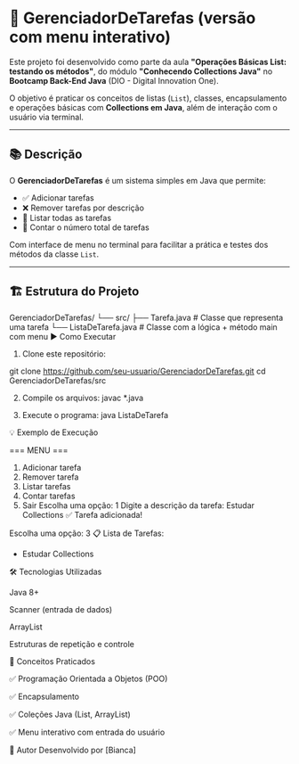 # 📝 GerenciadorDeTarefas (versão com menu interativo)

Este projeto foi desenvolvido como parte da aula **"Operações Básicas List: testando os métodos"**, do módulo **"Conhecendo Collections Java"** no **Bootcamp Back-End Java** (DIO - Digital Innovation One).

O objetivo é praticar os conceitos de listas (`List`), classes, encapsulamento e operações básicas com **Collections em Java**, além de interação com o usuário via terminal.

---

## 📚 Descrição

O **GerenciadorDeTarefas** é um sistema simples em Java que permite:

- ✅ Adicionar tarefas
- ❌ Remover tarefas por descrição
- 📄 Listar todas as tarefas
- 🔢 Contar o número total de tarefas

Com interface de menu no terminal para facilitar a prática e testes dos métodos da classe `List`.

---

## 🏗️ Estrutura do Projeto

GerenciadorDeTarefas/
└── src/
    ├── Tarefa.java            # Classe que representa uma tarefa
    └── ListaDeTarefa.java     # Classe com a lógica + método main com menu
▶️ Como Executar
1. Clone este repositório:

git clone https://github.com/seu-usuario/GerenciadorDeTarefas.git
cd GerenciadorDeTarefas/src

2. Compile os arquivos:
javac *.java

4. Execute o programa:
java ListaDeTarefa

💡 Exemplo de Execução

=== MENU ===
1. Adicionar tarefa
2. Remover tarefa
3. Listar tarefas
4. Contar tarefas
0. Sair
Escolha uma opção: 1
Digite a descrição da tarefa: Estudar Collections
✅ Tarefa adicionada!

Escolha uma opção: 3
📋 Lista de Tarefas:
- Estudar Collections
  
🛠️ Tecnologias Utilizadas

Java 8+

Scanner (entrada de dados)

ArrayList

Estruturas de repetição e controle

📌 Conceitos Praticados

✅ Programação Orientada a Objetos (POO)

✅ Encapsulamento

✅ Coleções Java (List, ArrayList)

✅ Menu interativo com entrada do usuário

🧠 Autor
Desenvolvido por [Bianca]
